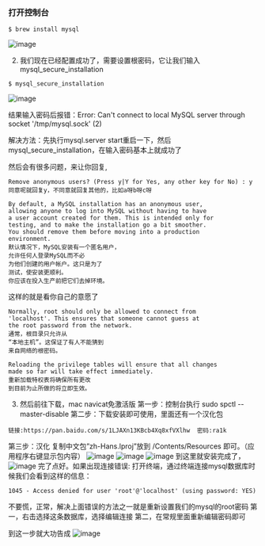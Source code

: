 ### 打开控制台

```
$ brew install mysql
```

![image](https://tva1.sinaimg.cn/large/e6c9d24ely1h45d6gpb56j20u017x7bf.jpg)

2. 我们现在已经配置成功了，需要设置根密码，它让我们输入mysql_secure_installation

```
$ mysql_secure_installation
```

![image](https://user-images.githubusercontent.com/29434858/77275763-14806400-6cf4-11ea-9506-72741e2dbb0b.png)


结果输入密码后报错：Error: Can't connect to local MySQL server through socket '/tmp/mysql.sock' (2)

解决方法：先执行mysql.server start重启一下，然后mysql_secure_installation，在输入密码基本上就成功了

然后会有很多问题，来让你回复, 
```
Remove anonymous users? (Press y|Y for Yes, any other key for No) : y
同意呢就回复y，不同意就回复其他的，比如a呀b呀c呀
```

```
By default, a MySQL installation has an anonymous user,
allowing anyone to log into MySQL without having to have
a user account created for them. This is intended only for
testing, and to make the installation go a bit smoother.
You should remove them before moving into a production
environment.
默认情况下，MySQL安装有一个匿名用户，
允许任何人登录MySQL而不必
为他们创建的用户帐户。这只是为了
测试，使安装更顺利。
你应该在投入生产前把它们去掉环境。
```
这样的就是看你自己的意愿了
```
Normally, root should only be allowed to connect from
'localhost'. This ensures that someone cannot guess at
the root password from the network.
通常，根目录只允许从
“本地主机”。这保证了有人不能猜到
来自网络的根密码。
```

```
Reloading the privilege tables will ensure that all changes
made so far will take effect immediately.
重新加载特权表将确保所有更改
到目前为止所做的将立即生效。
```

3. 然后前往下载，mac navicat免激活版
第一步：控制台执行
sudo spctl --master-disable
第二步：下载安装即可使用，里面还有一个汉化包

```
链接:https://pan.baidu.com/s/1LJAXn13KBcb4Xq8xfVXlhw  密码:ra1k
```
第三步：汉化
复制中文包”zh-Hans.lproj”放到 /Contents/Resources 即可。（应用程序右键显示包内容）
![image](https://user-images.githubusercontent.com/29434858/77275001-2cef7f00-6cf2-11ea-8b59-2cb9f84502ec.png)
![image](https://user-images.githubusercontent.com/29434858/77275088-60320e00-6cf2-11ea-9d08-34ca96d271fb.png)
![image](https://user-images.githubusercontent.com/29434858/77275120-7b9d1900-6cf2-11ea-8a78-1e728c307fc0.png)
到这里就安装完成了，
![image](https://user-images.githubusercontent.com/29434858/77275216-bb640080-6cf2-11ea-9342-625dfcb018a4.png)
 完了点好。如果出现连接错误:
打开终端，通过终端连接mysql数据库时候我们会看到这样的信息：

```
1045 - Access denied for user 'root'@'localhost' (using password: YES)
```
不要慌，正常，解决上面错误的方法之一就是重新设置我们的mysql的root密码
第一，右击选择这条数据库，选择编辑连接
第二，在常规里面重新编辑密码即可

到这一步就大功告成
![image](https://user-images.githubusercontent.com/29434858/77275684-e6028900-6cf3-11ea-9d7b-0c9360af3979.png)